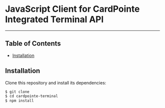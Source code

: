 # JavaScript Client for CardPointe Integrated Terminal API 

---------------------------------------

## Table of Contents
- [Installation](#installation)


## Installation
Clone this repository and install its dependencies:

```bash
$ git clone
$ cd cardpointe-terminal
$ npm install
```
